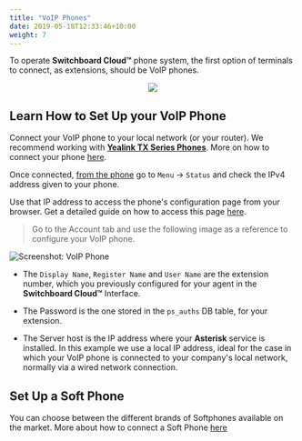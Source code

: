 ```yaml
---
title: "VoIP Phones"
date: 2019-05-18T12:33:46+10:00
weight: 7
---
```


To operate **Switchboard Cloud™** phone system, the first option of terminals to connect, as extensions, should be VoIP phones.

<p align="center">
  <img src="./../../images/services/Yealink-t42u.png" />
</p>


## Learn How to Set Up your VoIP Phone


Connect your VoIP phone to your local network (or your router). We recommend working with [**Yealink TX Series Phones**](https://www.yealink.com/en/product-list/ip-phone?filter=t3). More on how to connect your phone [here](https://support-cdn.yealink.com/attachment/upload/attachment/2016-7-8/3/73b4c514-dd7e-4677-a2df-b52d12699bd9/Yealink_SIP-T27G_Quick_Start_Guide_V80_1.pdf).

Once connected, <ins>from the phone</ins> go to `Menu` -> `Status` and check the IPv4 address given to your phone.

Use that IP address to access the phone's configuration page from your browser. Get a detailed guide on how to access this page [here](https://www.3cx.com/sip-phones/manually-configure-yealink-t32g-t38g-t42g-t46g/).

> Go to the Account tab and use the following image as a reference to configure your VoIP phone.


![Screenshot: VoIP Phone](./../../images/docs/phone_config/voip_phone_conf.png)


* The `Display Name`, `Register Name` and `User Name` are the extension number, which you previously configured for your agent in the **Switchboard Cloud™** Interface.

* The Password is the one stored in the `ps_auths` DB table, for your extension.

* The Server host is the IP address where your **Asterisk** service is installed. In this example we use a local IP address, ideal for the case in which your VoIP phone is connected to your company's local network, normally via a wired network connection.


## Set Up a Soft Phone

You can choose between the different brands of Softphones available on the market. More about how to connect a Soft Phone [here](./../../docs/switchboard/phone_config)
